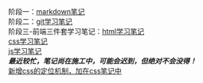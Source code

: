 阶段一：[markdown笔记](https://github.com/shenzaoyi/Tasks/blob/main/Markdown%20%E5%AD%A6%E4%B9%A0%E7%AC%94%E8%AE%B0.md)</br>
阶段二：[git学习笔记](https://github.com/shenzaoyi/Tasks/blob/main/%E5%85%B3%E4%BA%8EGit%E7%9A%84%E5%AD%A6%E4%B9%A0%E7%AC%94%E8%AE%B0.md)</br>
阶段三-前端三件套学习笔记：[html学习笔记](https://github.com/shenzaoyi/Tasks/blob/main/html%E7%9B%B8%E5%85%B3%E5%AD%A6%E4%B9%A0%E7%AC%94%E8%AE%B0.md)</br>
[css学习笔记](https://github.com/shenzaoyi/Tasks/blob/main/CSS%E5%AD%A6%E4%B9%A0%E7%AC%94%E8%AE%B0.md)</br>
[js学习笔记](https://github.com/shenzaoyi/Tasks/blob/main/javascrip%20%E5%AD%A6%E4%B9%A0%E7%AC%94%E8%AE%B0.md)</br>
***最近较忙，笔记尚在施工中，可能会迟到，但绝对不会没得！***</br>
[新增css的定位机制，加在css笔记中](https://github.com/shenzaoyi/Tasks/blob/f36367ab8081d4cb5e04176a4dad4e0fbae62a8a/CSS%E5%AD%A6%E4%B9%A0%E7%AC%94%E8%AE%B0.md)
